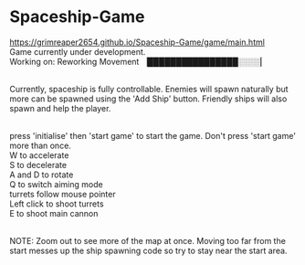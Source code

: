 # Spaceship-Game

https://grimreaper2654.github.io/Spaceship-Game/game/main.html <br>
Game currently under development. <br> Working on: Reworking Movement ▕████████████████░░░░▏<br><br>

Currently, spaceship is fully controllable. Enemies will spawn naturally but more can be spawned using the 'Add Ship' button. Friendly ships will also spawn and help the player.<br><br>

press 'initialise' then 'start game' to start the game. Don't press 'start game' more than once. <br>
W to accelerate<br>
S to decelerate<br>
A and D to rotate<br>
Q to switch aiming mode<br>
turrets follow mouse pointer <br>
Left click to shoot turrets <br>
E to shoot main cannon<br> <br>


NOTE: Zoom out to see more of the map at once. Moving too far from the start messes up the ship spawning code so try to stay near the start area.
